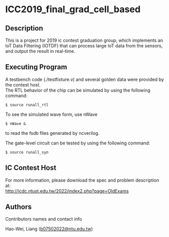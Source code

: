 # ICC2019_final_grad_cell_based

## Description

This is a project for 2019 ic contest graduation group, which implements an IoT Data Filtering (IOTDF) that can process large IoT data from the sensors, and output the result in real-time.


## Executing Program

A testbench code (./testfixture.v) and several golden data were provided by the contest host.  
The RTL behavior of the chip can be simulated by using the following command: 
```
$ source runall_rtl
```
To see the simulated wave form, use nWave
```
$ nWave &
```
to read the fsdb files generated by ncverilog.  

The gate-level circuit can be tested by using the following command:
```
$ source runall_syn
```

## IC Contest Host
For more information, please download the spec and problem description at:  
http://icdc.ntust.edu.tw/2022/index2.php?page=OldExams

## Authors

Contributors names and contact info

Hao-Wei, Liang (b07502022@ntu.edu.tw) 


